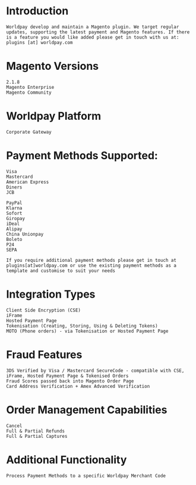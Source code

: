 # Introduction
    Worldpay develop and maintain a Magento plugin. We target regular updates, supporting the latest payment and Magento features. If there is a feature you would like added please get in touch with us at: plugins [at] worldpay.com

# Magento Versions

    2.1.8
    Magento Enterprise
    Magento Community

# Worldpay Platform
    Corporate Gateway

# Payment Methods Supported:

    Visa
    Mastercard
    American Express
    Diners
    JCB
  
    PayPal
    Klarna
    Sofort
    Giropay
    iDeal
    Alipay
    China Unionpay
    Boleto
    P24
    SEPA
    
    If you require additional payment methods please get in touch at plugins[at]worldpay.com or use the existing payment methods as a template and customise to suit your needs  
# Integration Types

    Client Side Encryption (CSE)
    iFrame
    Hosted Payment Page
    Tokenisation (Creating, Storing, Using & Deleting Tokens)
    MOTO (Phone orders) - via Tokenisation or Hosted Payment Page
    
# Fraud Features
    3DS Verified by Visa / Mastercard SecureCode - compatible with CSE, iFrame, Hosted Payment Page & Tokenised Orders
    Fraud Scores passed back into Magento Order Page
    Card Address Verification + Amex Advanced Verification
    
# Order Management Capabilities
    Cancel
    Full & Partial Refunds
    Full & Partial Captures
    
# Additional Functionality
    Process Payment Methods to a specific Worldpay Merchant Code
    
    

  
  
  
